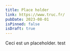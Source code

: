 ```yaml
---
title: Place holder
link: https://www.truc.fr/
pubDate: 2023-08-01
isPinned: false
isDraft: true
---
```

Ceci est un placeholder. test